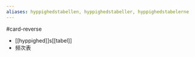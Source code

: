 ```yaml
---
aliases: hyppighedstabellen, hyppighedstabeller, hyppighedstabelerne
---
```

#card-reverse 
- [[hyppighed]]s[[tabel]]
- 频次表